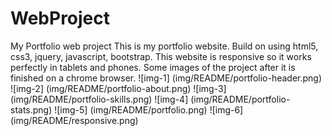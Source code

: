 # WebProject
My Portfolio web project
This is my portfolio website. Build on using html5, css3, jquery, javascript, bootstrap.
This website is responsive so it works perfectly in tablets and phones.
Some images of the project after it is finished on a chrome browser.
![img-1] (img/README/portfolio-header.png)
![img-2] (img/README/portfolio-about.png)
![img-3] (img/README/portfolio-skills.png)
![img-4] (img/README/portfolio-stats.png)
![img-5] (img/README/portfolio.png)
![img-6] (img/README/responsive.png)
